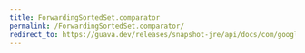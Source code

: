 ```yaml
---
title: ForwardingSortedSet.comparator
permalink: /ForwardingSortedSet.comparator/
redirect_to: https://guava.dev/releases/snapshot-jre/api/docs/com/google/common/collect/ForwardingSortedSet.html#comparator--
---
```


